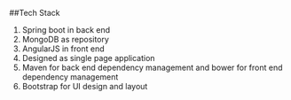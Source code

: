 ##Tech Stack
1. Spring boot in back end 
2. MongoDB as repository
3. AngularJS in front end
4. Designed as single page application
5. Maven for back end dependency management and bower for front end dependency management
6. Bootstrap for UI design and layout